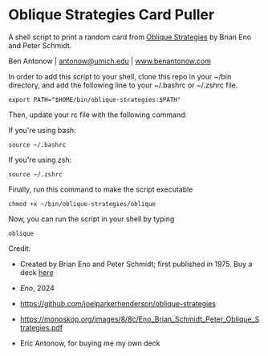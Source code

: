 Oblique Strategies Card Puller 
====================

A shell script to print a random card from [Oblique Strategies](https://en.wikipedia.org/wiki/Oblique_Strategies) by Brian Eno and Peter Schmidt.

Ben Antonow | antonow@umich.edu | www.benantonow.com



In order to add this script to your shell, clone this repo in your ~/bin directory, and add the following line to your ~/.bashrc or ~/.zshrc file.

```
export PATH="$HOME/bin/oblique-strategies:$PATH"
```

Then, update your rc file with the following command:

If you're using bash:
```
source ~/.bashrc
```
If you're using zsh:
```
source ~/.zshrc
```

Finally, run this command to make the script executable

```
chmod +x ~/bin/oblique-strategies/oblique
```

Now, you can run the script in your shell by typing 

```
oblique
```

Credit:

* Created by Brian Eno and Peter Schmidt; first published in 1975. Buy a deck [here](https://www.enoshop.co.uk/product/oblique-strategies.html)

* _Eno_, 2024

* https://github.com/joelparkerhenderson/oblique-strategies

* https://monoskop.org/images/8/8c/Eno_Brian_Schmidt_Peter_Oblique_Strategies.pdf

* Eric Antonow, for buying me my own deck
